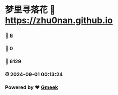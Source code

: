 # 梦里寻落花 :link: https://zhu0nan.github.io 
### :page_facing_up: [6](https://zhu0nan.github.io/tag.html) 
### :speech_balloon: 0 
### :hibiscus: 6129 
### :alarm_clock: 2024-09-01 00:13:24 
### Powered by :heart: [Gmeek](https://github.com/Meekdai/Gmeek)
